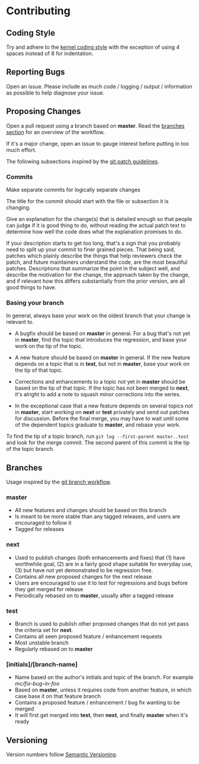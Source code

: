 # Contributing

## Coding Style

Try and adhere to the [kernel coding style](https://www.kernel.org/doc/html/latest/process/coding-style.html) with the exception of using 4 spaces instead of 8 for indentation.

## Reporting Bugs

Open an issue. Please include as much code / logging / output / information as
possible to help diagnose your issue.

## Proposing Changes

Open a pull request using a branch based on **master**. Read the [branches
section](#branches) for an overview of the workflow.

If it's a major change, open an issue to gauge interest before putting in too
much effort.

The following subsections inspired by the [git patch guidelines](https://github.com/git/git/blob/master/Documentation/SubmittingPatches).

### Commits

Make separate commits for logically separate changes

The title for the commit should start with the file or subsection it is
changing.

Give an explanation for the change(s) that is detailed enough so that people
can judge if it is good thing to do, without reading the actual patch text to
determine how well the code does what the explanation promises to do.

If your description starts to get too long, that's a sign that you probably
need to split up your commit to finer grained pieces.  That being said, patches
which plainly describe the things that help reviewers check the patch, and
future maintainers understand the code, are the most beautiful patches.
Descriptions that summarize the point in the subject well, and describe the
motivation for the change, the approach taken by the change, and if relevant
how this differs substantially from the prior version, are all good things to
have.

### Basing your branch

In general, always base your work on the oldest branch that your change is
relevant to.

- A bugfix should be based on **master** in general. For a bug that's not yet
  in **master**, find the topic that introduces the regression, and base your
  work on the tip of the topic.

- A new feature should be based on **master** in general. If the new feature
  depends on a topic that is in **test**, but not in **master**, base your
  work on the tip of that topic.

* Corrections and enhancements to a topic not yet in **master** should be based
  on the tip of that topic. If the topic has not been merged to **next**, it's
  alright to add a note to squash minor corrections into the series.

* In the exceptional case that a new feature depends on several topics not in
  **master**, start working on **next** or **test** privately and send out
  patches for discussion. Before the final merge, you may have to wait until
  some of the dependent topics graduate to **master**, and rebase your work.

To find the tip of a topic branch, run `git log --first-parent master..test`
and look for the merge commit. The second parent of this commit is the tip of
the topic branch.

## Branches

Usage inspired by the [git branch workflow](https://github.com/git/git/blob/master/Documentation/howto/maintain-git.txt).

### master

- All new features and changes should be based on this branch
- Is meant to be more stable than any tagged releases, and users are encouraged
  to follow it
- Tagged for releases

### next

- Used to publish changes (both enhancements and fixes) that (1) have
  worthwhile goal, (2) are in a fairly good shape suitable for everyday use,
  (3) but have not yet demonstrated to be regression free.
- Contains all new proposed changes for the next release
- Users are encouraged to use it to test for regressions and bugs before they
  get merged for release
- Periodically rebased on to **master**, usually after a tagged release

### test

- Branch is used to publish other proposed changes that do not yet pass the
  criteria set for **next**.
- Contains all seen proposed feature / enhancement requests
- Most unstable branch
- Regularly rebased on to **master**

### [initials]/[branch-name]

- Name based on the author's initials and topic of the branch. For example
  *mc/fix-bug-in-foo*
- Based on **master**, unless it requires code from another feature, in which
  case base it on that feature branch
- Contains a proposed feature / enhancement / bug fix wanting to be merged
- It will first get merged into **test**, then **next**, and finally **master**
  when it's ready

## Versioning

Version numbers follow [Semantic Versioning](https://semver.org/).
